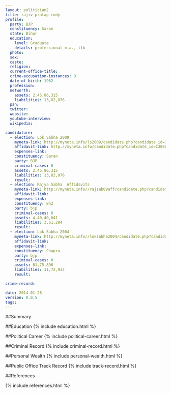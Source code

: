 ```yaml
---
layout: politician2
title: rajiv pratap rudy
profile: 
  party: BJP
  constituency: Saran
  state: Bihar
  education: 
    level: Graduate
    details: professional m.a., llb
  photo: 
  sex: 
  caste: 
  religion: 
  current-office-title: 
  crime-accusation-instances: 0
  date-of-birth: 1962
  profession: 
  networth: 
    assets: 2,45,86,315
    liabilities: 13,82,076
  pan: 
  twitter: 
  website: 
  youtube-interview: 
  wikipedia: 

candidature: 
  - election: Lok Sabha 2009
    myneta-link: http://myneta.info/ls2009/candidate.php?candidate_id=1386
    affidavit-link: http://myneta.info/candidate.php?candidate_id=1386&scan=original
    expenses-link: 
    constituency: Saran 
    party: BJP
    criminal-cases: 0
    assets: 2,45,86,315
    liabilities: 13,82,076
    result:  
  - election: Rajya Sabha  Affidavits
    myneta-link: http://myneta.info//rajsab09aff/candidate.php?candidate_id=296
    affidavit-link: 
    expenses-link: 
    constituency: Bh2 
    party: bjp
    criminal-cases: 0
    assets: 4,40,40,641
    liabilities: 3,61,284
    result:  
  - election: Lok Sabha 2004
    myneta-link: http://myneta.info//loksabha2004/candidate.php?candidate_id=560
    affidavit-link: 
    expenses-link: 
    constituency: Chapra 
    party: bjp
    criminal-cases: 0
    assets: 61,75,896
    liabilities: 11,72,932
    result:  

crime-record: 

date: 2014-01-28
version: 0.0.5
tags: 
---
```

##Summary


##Education
{% include education.html %}


##Political Career
{% include political-career.html %}


##Criminal Record
{% include criminal-record.html %}


##Personal Wealth
{% include personal-wealth.html %}


##Public Office Track Record
{% include track-record.html %}


##References


{% include references.html %}